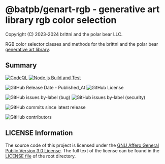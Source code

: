 # @batpb/genart-rgb - generative art library rgb color selection

Copyright (C) 2023-2024 brittni and the polar bear LLC.

RGB color selector classes and methods for the brittni and the polar bear
[generative art library](https://brittni-and-the-polar-bear.github.io/generative-art-library/).

## Summary

[![CodeQL](https://github.com/brittni-and-the-polar-bear/generative-art-library_color_rgb/actions/workflows/codeql.yml/badge.svg)](https://github.com/brittni-and-the-polar-bear/generative-art-library_color_rgb/actions/workflows/codeql.yml)
[![Node.js Build and Test](https://github.com/brittni-and-the-polar-bear/generative-art-library_color_rgb/actions/workflows/node.js.yml/badge.svg)](https://github.com/brittni-and-the-polar-bear/generative-art-library_color_rgb/actions/workflows/node.js.yml)

![GitHub Release Date - Published_At](https://img.shields.io/github/release-date/brittni-and-the-polar-bear/generative-art-library_color_rgb)
![GitHub License](https://img.shields.io/github/license/brittni-and-the-polar-bear/generative-art-library_color_rgb)

![GitHub issues by-label (bug)](https://img.shields.io/github/issues/brittni-and-the-polar-bear/generative-art-library_color_rgb/bug?color=red)
![GitHub issues by-label (security)](https://img.shields.io/github/issues/brittni-and-the-polar-bear/generative-art-library_color_rgb/security?color=red)

![GitHub commits since latest release](https://img.shields.io/github/commits-since/brittni-and-the-polar-bear/generative-art-library_color_rgb/latest)

![GitHub contributors](https://img.shields.io/github/contributors-anon/brittni-and-the-polar-bear/generative-art-library_color_rgb)

## LICENSE Information

The source code of this project is licensed under the
[GNU Affero General Public Version 3.0 License](https://www.gnu.org/licenses/agpl-3.0.en.html).
The full text of the license can be found in the
[LICENSE file](https://github.com/brittni-and-the-polar-bear/generative-art-library_color_rgb/blob/main/LICENSE)
of the root directory.
